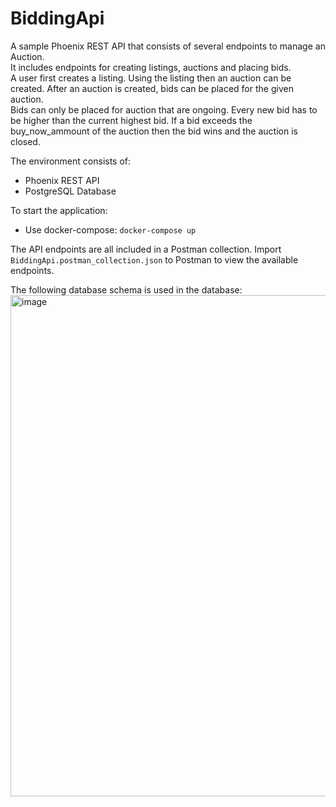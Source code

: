 # BiddingApi

A sample Phoenix REST API that consists of several endpoints to manage an Auction. <br />
It includes endpoints for creating listings, auctions and placing bids. <br />
A user first creates a listing. Using the listing then an auction can be created. After an auction is created, bids can be placed for the given auction.<br />
Bids can only be placed for auction that are ongoing. Every new bid has to be higher than the current highest bid. If a bid exceeds the buy_now_ammount of the auction then the bid wins and the auction is closed.<br />

The environment consists of:
  * Phoenix REST API
  * PostgreSQL Database
  
To start the application:
  * Use docker-compose: `docker-compose up`


The API endpoints are all included in a Postman collection. Import `BiddingApi.postman_collection.json` to Postman to view the available endpoints.

The following database schema is used in the database:
<img width="802" alt="image" src="https://user-images.githubusercontent.com/37276315/176467567-2967648f-bcde-4f45-9e4f-155ea5708d17.png">
